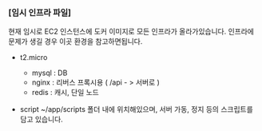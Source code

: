 ### [임시 인프라 파일]

현재 임시로 EC2 인스턴스에 도커 이미지로 모든 인프라가 올라가있습니다.
인프라에 문제가 생길 경우 이곳 환경을 참고하면됩니다. 

- t2.micro 
  - mysql : DB
  - nginx : 리버스 프록시용 ( /api - > 서버로 )
  - redis : 캐시, 단일 노드
  
  
- script
~/app/scripts 폴더 내에 위치해있으며, 서버 가동, 정지 등의 스크립트를 담고 있습니다. 